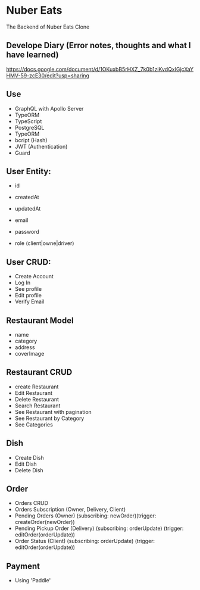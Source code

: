 # Nuber Eats

The Backend of Nuber Eats Clone

## Develope Diary (Error notes, thoughts and what I have learned)
https://docs.google.com/document/d/1OKuxbB5rHXZ_7k0b1ziKvdQxIGjcXaYHMV-59-zcE30/edit?usp=sharing

 ## Use
- GraphQL with Apollo Server
- TypeORM
- TypeScript 
- PostgreSQL
- TypeORM
- bcript (Hash)
- JWT (Authentication)
- Guard


## User Entity:
- id
- createdAt
- updatedAt

- email
- password
- role (client|owne|driver)

## User CRUD:
- Create Account
- Log In
- See profile
- Edit profile
- Verify Email

## Restaurant Model
- name
- category
- address
- coverImage

## Restaurant CRUD
- create Restaurant
- Edit Restaurant
- Delete Restaurant
- Search Restaurant
- See Restaurant with pagination
- See Restaurant by Category
- See Categories

## Dish
- Create Dish
- Edit Dish
- Delete Dish

## Order
- Orders CRUD
- Orders Subscription (Owner, Delivery, Client)
 - Pending Orders (Owner) (subscribing: newOrder)(trigger: createOrder(newOrder))
 - Pending Pickup Order (Delivery) (subscribing: orderUpdate) (trigger: editOrder(orderUpdate))
 - Order Status (Client) (subscribing: orderUpdate) (trigger: editOrder(orderUpdate))

## Payment
- Using 'Paddle'  

